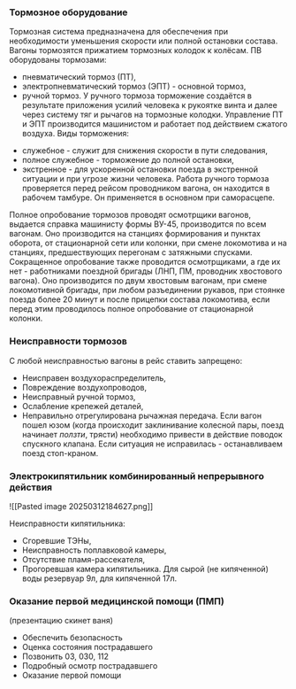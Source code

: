 ### Тормозное оборудование
Тормозная система предназначена для обеспечения при необходимости уменьшения скорости или полной остановки состава. Вагоны тормозятся прижатием тормозных колодок к колёсам. ПВ оборудованы тормозами:
* пневматический тормоз (ПТ),
* электропневматический тормоз (ЭПТ) - основной тормоз,
* ручной тормоз.
У ручного тормоза торможение создаётся в результате приложения усилий человека к рукоятке винта и далее через систему тяг и рычагов на тормозные колодки. Управление ПТ и ЭПТ производится машинистом и работает под действием сжатого воздуха. 
Виды торможения:
- служебное - служит для снижения скорости в пути следования,
- полное служебное - торможение до полной остановки,
- экстренное - для ускоренной остановки поезда в экстренной ситуации и при угрозе жизни человека.
Работа ручного тормоза проверяется перед рейсом проводником вагона, он находится в рабочем тамбуре. Он применяется в основном при саморасцепе.

Полное опробование тормозов проводят осмотрщики вагонов, выдается справка машинисту формы ВУ-45, производится по всем вагонам. Оно производится на станциях формирования и пунктах оборота, от стационарной сети или колонки, при смене локомотива и на станциях, предшествующих перегонам с затяжными спусками.
Сокращенное опробование также проводится осмотрщиками, а где их нет - работниками поездной бригады (ЛНП, ПМ, проводник хвостового вагона). Оно производится по двум хвостовым вагонам, при смене локомотивной бригады, при любом разъединении рукавов, при стоянке поезда более 20 минут и после прицепки состава локомотива, если перед этим проводилось полное опробование от стационарной колонки.

### Неисправности тормозов
С любой неисправностью вагоны в рейс ставить запрещено:
- Неисправен воздухораспределитель,
- Повреждение воздухопроводов,
- Неисправный ручной тормоз,
- Ослабление крепежей деталей,
- Неправильно отрегулирована рычажная передача.
Если вагон пошел юзом (когда происходит заклинивание колесной пары, поезд начинает *ползти*, трясти) необходимо привести в действие поводок спускного клапана. Если ситуация не исправилась - останавливаем поезд стоп-краном.

### Электрокипятильник комбинированный непрерывного действия
![[Pasted image 20250312184627.png]]

Неисправности кипятильника:
- Сгоревшие ТЭНы,
- Неисправность поплавковой камеры,
- Отсутствие пламя-рассекателя,
- Прогоревшая камера кипятильника.
Для сырой (не кипяченной) воды резервуар 9л, для кипяченной 17л.

### Оказание первой медицинской помощи (ПМП)
(презентацию скинет ваня)
- Обеспечить безопасность
- Оценка состояния пострадавшего
- Позвонить 03, 030, 112
- Подробный осмотр пострадавшего
- Оказание первой помощи